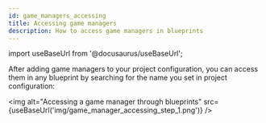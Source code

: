 ```yaml
---
id: game_managers_accessing
title: Accessing game managers
description: How to access game managers in blueprints
---
```


import useBaseUrl from '@docusaurus/useBaseUrl';

After adding game managers to your project configuration, you can access them in any blueprint by searching for the name you set in project configuration:

<img alt="Accessing a game manager through blueprints" src={useBaseUrl('img/game_manager_accessing_step_1.png')} />